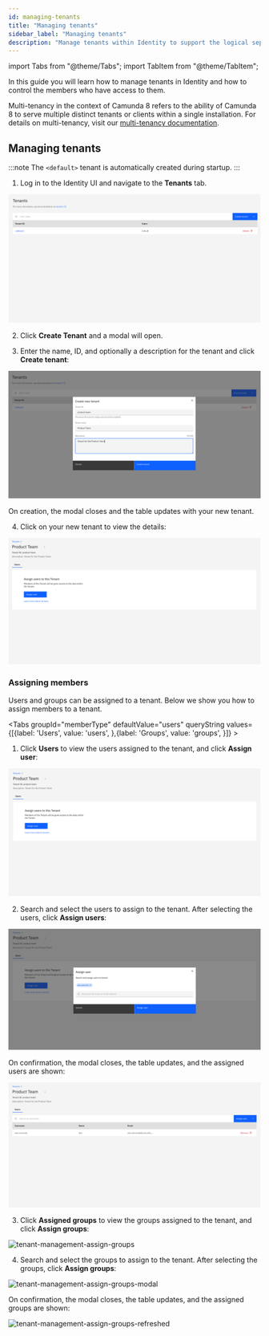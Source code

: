 ```yaml
---
id: managing-tenants
title: "Managing tenants"
sidebar_label: "Managing tenants"
description: "Manage tenants within Identity to support the logical separation of your infrastructure."
---
```


import Tabs from "@theme/Tabs";
import TabItem from "@theme/TabItem";

In this guide you will learn how to manage tenants in Identity and how to control the members who have access to them.

Multi-tenancy in the context of Camunda 8 refers to the ability of Camunda 8 to serve multiple distinct tenants or clients within a single installation. For details on multi-tenancy, visit our [multi-tenancy documentation](/self-managed/concepts/multi-tenancy.md).

## Managing tenants

:::note
The `<default>` tenant is automatically created during startup.
:::

1. Log in to the Identity UI and navigate to the **Tenants** tab.

![tenant-management-tab](../img/tenant-management-tab.png)

2. Click **Create Tenant** and a modal will open.

3. Enter the name, ID, and optionally a description for the tenant and click **Create tenant**:

![tenant-management-modal-1](../img/tenant-management-modal-1.png)

On creation, the modal closes and the table updates with your new tenant.

4. Click on your new tenant to view the details:

![tenant-management-details](../img/tenant-management-details.png)

### Assigning members

Users and groups can be assigned to a tenant. Below we show you how to assign members to a tenant.

<Tabs groupId="memberType" defaultValue="users" queryString values={[{label: 'Users', value: 'users', },{label: 'Groups', value: 'groups', }]} >
<TabItem value="users">

1. Click **Users** to view the users assigned to the tenant, and click **Assign user**:

![tenant-management-assign-users](../img/tenant-management-assign-users-tab.png)

2. Search and select the users to assign to the tenant. After selecting the users, click **Assign users**:

![tenant-management-assign-users-modal](../img/tenant-management-assign-users-modal.png)

On confirmation, the modal closes, the table updates, and the assigned users are shown:

![tenant-management-assign-users-refreshed](../img/tenant-management-assign-users-refreshed.png)
</TabItem>
<TabItem value="groups">

3. Click **Assigned groups** to view the groups assigned to the tenant, and click **Assign groups**:

![tenant-management-assign-groups](../img/tenant-management-assign-groups-tab.png)

4. Search and select the groups to assign to the tenant. After selecting the groups, click **Assign groups**:

![tenant-management-assign-groups-modal](../img/tenant-management-assign-groups-modal.png)

On confirmation, the modal closes, the table updates, and the assigned groups are shown:

![tenant-management-assign-groups-refreshed](../img/tenant-management-assign-groups-refreshed.png)

</TabItem>
</Tabs>
